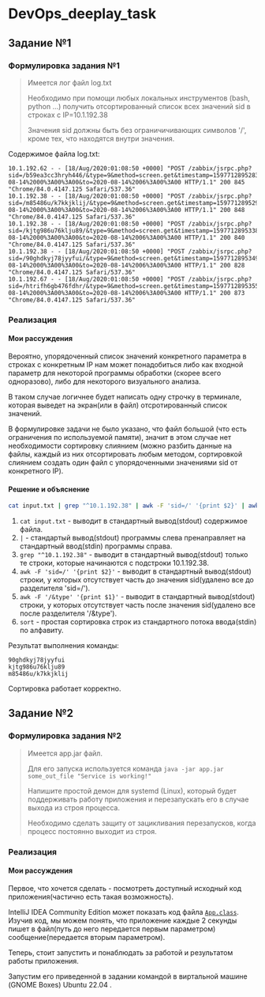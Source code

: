 # DevOps_deeplay_task


## Задание №1

### Формулировка задания №1

> Имеется лог файл log.txt
>
> Необходимо при помощи любых локальных инструментов
> (bash, python ...) получить отсортированный список
> всех значений sid в строках с IP=10.1.192.38
> 
> Значения sid должны быть без ограничичивающих
> символов '/', кроме тех, что находятся внутри значения.

Содержимое файла log.txt:

```
10.1.192.62 - - [18/Aug/2020:01:08:50 +0000] "POST /zabbix/jsrpc.php?sid=/b59ea3cc3hryh446/&type=9&method=screen.get&timestamp=1597712895283&mode=0&screenid=58&groupid=&hostid=10262&pageFile=screens.php&profileIdx=web.screens.filter&profileIdx2=58&screenitemid=9594&from=2020-08-14%2000%3A00%3A00&to=2020-08-14%2006%3A00%3A00 HTTP/1.1" 200 845 "Chrome/84.0.4147.125 Safari/537.36"
10.1.192.38 - - [18/Aug/2020:01:08:50 +0000] "POST /zabbix/jsrpc.php?sid=/m85486u/k7kkjklij/&type=9&method=screen.get&timestamp=1597712895291&mode=0&screenid=58&groupid=&hostid=10262&pageFile=screens.php&profileIdx=web.screens.filter&profileIdx2=58&screenitemid=9595&from=2020-08-14%2000%3A00%3A00&to=2020-08-14%2006%3A00%3A00 HTTP/1.1" 200 848 "Chrome/84.0.4147.125 Safari/537.36"
10.1.192.38 - - [18/Aug/2020:01:08:50 +0000] "POST /zabbix/jsrpc.php?sid=/kjtg986u76klju89/&type=9&method=screen.get&timestamp=1597712895338&mode=0&screenid=58&groupid=&hostid=10262&pageFile=screens.php&profileIdx=web.screens.filter&profileIdx2=58&screenitemid=9597&from=2020-08-14%2000%3A00%3A00&to=2020-08-14%2006%3A00%3A00 HTTP/1.1" 200 840 "Chrome/84.0.4147.125 Safari/537.36"
10.1.192.38 - - [18/Aug/2020:01:08:50 +0000] "POST /zabbix/jsrpc.php?sid=/90ghdkyj78jyyfui/&type=9&method=screen.get&timestamp=1597712895349&mode=0&screenid=58&groupid=&hostid=10262&pageFile=screens.php&profileIdx=web.screens.filter&profileIdx2=58&screenitemid=9598&from=2020-08-14%2000%3A00%3A00&to=2020-08-14%2006%3A00%3A00 HTTP/1.1" 200 828 "Chrome/84.0.4147.125 Safari/537.36"
10.1.192.67 - - [18/Aug/2020:01:08:50 +0000] "POST /zabbix/jsrpc.php?sid=/htrifh6gb476fdhr/&type=9&method=screen.get&timestamp=1597712895355&mode=0&screenid=58&groupid=&hostid=10262&pageFile=screens.php&profileIdx=web.screens.filter&profileIdx2=58&screenitemid=9599&from=2020-08-14%2000%3A00%3A00&to=2020-08-14%2006%3A00%3A00 HTTP/1.1" 200 873 "Chrome/84.0.4147.125 Safari/537.36"
```

### Реализация

#### Мои рассуждения

Вероятно, упорядоченный список значений конкретного параметра
в строках с конкретным IP нам может понадобиться либо
как входной параметр для некоторой программы обработки
(скорее всего одноразово), либо для некоторого визуального
анализа.

В таком случае логичнее будет написать одну строчку
в терминале, которая выведет на экран(или в файл) отсротированный
список значений.

В формулировке задачи не было указано, что файл большой
(что есть ограничения по используемой памяти), значит в
этом случае нет необходимости сортировку слиянием
(можно разбить данные на файлы, каждый из них отсортировать
любым методом, сортировкой слиянием создать один файл с
упорядоченными значениями sid от конкретного IP).

#### Решение и объяснение

```bash
cat input.txt | grep "^10.1.192.38" | awk -F 'sid=/' '{print $2}' | awk -F '/&type' '{print $1}' | sort
```

1. `cat input.txt` - выводит в стандартный вывод(stdout)
    содержимое файла.
2. `|` - стандартый вывод(stdout) программы слева пренаправляет
    на стандартный ввод(stdin) программы справа.
3. `grep "^10.1.192.38"` - выводит в стандартный вывод(stdout)
    только те строки, которые начинаются с подстроки 10.1.192.38.
4. `awk -F 'sid=/' '{print $2}'` - выводит в стандартный вывод(stdout)
   строки, у которых отсутствует часть до значения sid(удалено все до разделителя 'sid=/').
5. `awk -F '/&type' '{print $1}'` - выводит в стандартный вывод(stdout)
   строки, у которых отсутствует часть после значения sid(удалено все после разделителя '/&type').
6. `sort` - простая сортировка строк из стандартного потока ввода(stdin) по алфавиту.

Результат выполнения команды:

```
90ghdkyj78jyyfui
kjtg986u76klju89
m85486u/k7kkjklij
```

Сортировка работает корректно.

## Задание №2

### Формулировка задания №2

> Имеется app.jar файл.
> 
> Для его запуска используется команда `java -jar app.jar some_out_file "Service is working!"`
> 
> Напишите простой демон для systemd (Linux),
> который будет поддерживать работу приложения и
> перезапускать его в случае выхода из строя процесса.
> 
> Необходимо сделать защиту от зацикливания перезапусков,
> когда процесс постоянно выходит из строя.

### Реализация

#### Мои рассуждения

Первое, что хочется сделать - посмотреть доступный исходный код приложения(частично есть такая возможность).

IntelliJ IDEA Community Edition может показать код файла [`App.class`](task2_source/App.java). Изучив код, мы можем понять, что приложение
каждые 2 секунды пишет в файл(путь до него передается первым параметром) сообщение(передается вторым параметром).

Теперь, стоит запустить и понаблюдать за работой и результатом работы приложения.

Запустим его приведенной в задании командой в виртальной машине (GNOME Boxes) Ubuntu 22.04 .



